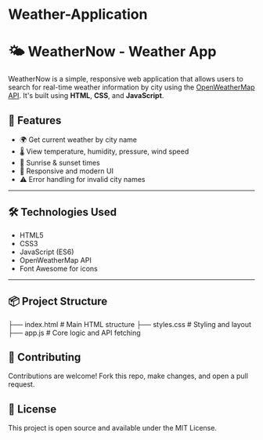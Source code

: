# Weather-Application
# 🌤 WeatherNow - Weather App

WeatherNow is a simple, responsive web application that allows users to search for real-time weather information by city using the [OpenWeatherMap API](https://openweathermap.org/). It's built using **HTML**, **CSS**, and **JavaScript**.




## 🚀 Features

- 🌍 Get current weather by city name
- 🌡 View temperature, humidity, pressure, wind speed
- 🌅 Sunrise & sunset times
- 📱 Responsive and modern UI
- ⚠ Error handling for invalid city names

---

## 🛠 Technologies Used

- HTML5
- CSS3
- JavaScript (ES6)
- OpenWeatherMap API
- Font Awesome for icons

---

## 📦 Project Structure

├── index.html # Main HTML structure
├── styles.css # Styling and layout
├── app.js # Core logic and API fetching


## 🤝 Contributing
Contributions are welcome! Fork this repo, make changes, and open a pull request.

## 📄 License
This project is open source and available under the MIT License.

